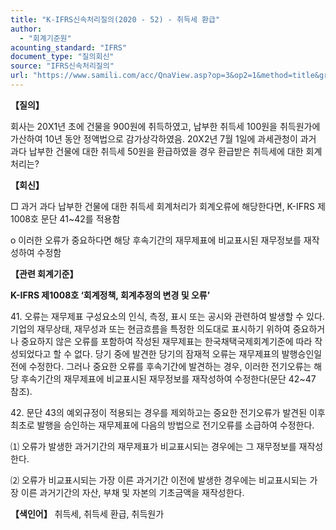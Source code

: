 ```yaml
---
title: "K-IFRS신속처리질의(2020 - 52) - 취득세 환급"
author:
  - "회계기준원"
acounting_standard: "IFRS"
document_type: "질의회신"
source: "IFRS신속처리질의"
url: "https://www.samili.com/acc/QnaView.asp?op=3&op2=1&method=title&group=2124-15;1&orgcode=3&searchword=&page=29&code=K%2DIFRS%EC%8B%A0%EC%86%8D%EC%B2%98%EB%A6%AC%EC%A7%88%EC%9D%98%2D52%3A202007"
---
```

**【질의】**

  

회사는 20X1년 초에 건물을 900원에 취득하였고, 납부한 취득세 100원을 취득원가에 가산하여 10년 동안 정액법으로 감가상각하였음. 20X2년 7월 1일에 과세관청이 과거 과다 납부한 건물에 대한 취득세 50원을 환급하였을 경우 환급받은 취득세에 대한 회계처리는?

  
  

**【회신】**

  

□ 과거 과다 납부한 건물에 대한 취득세 회계처리가 회계오류에 해당한다면, K-IFRS 제1008호 문단 41~42를 적용함

  

o 이러한 오류가 중요하다면 해당 후속기간의 재무제표에 비교표시된 재무정보를 재작성하여 수정함

  
  

**【관련 회계기준】**

  

**K-IFRS 제1008호 ‘회계정책, 회계추정의 변경 및 오류’**

  

41\. 오류는 재무제표 구성요소의 인식, 측정, 표시 또는 공시와 관련하여 발생할 수 있다. 기업의 재무상태, 재무성과 또는 현금흐름을 특정한 의도대로 표시하기 위하여 중요하거나 중요하지 않은 오류를 포함하여 작성된 재무제표는 한국채택국제회계기준에 따라 작성되었다고 할 수 없다. 당기 중에 발견한 당기의 잠재적 오류는 재무제표의 발행승인일 전에 수정한다. 그러나 중요한 오류를 후속기간에 발견하는 경우, 이러한 전기오류는 해당 후속기간의 재무제표에 비교표시된 재무정보를 재작성하여 수정한다(문단 42~47 참조).

  

42\. 문단 43의 예외규정이 적용되는 경우를 제외하고는 중요한 전기오류가 발견된 이후 최초로 발행을 승인하는 재무제표에 다음의 방법으로 전기오류를 소급하여 수정한다.

⑴ 오류가 발생한 과거기간의 재무제표가 비교표시되는 경우에는 그 재무정보를 재작성한다.

⑵ 오류가 비교표시되는 가장 이른 과거기간 이전에 발생한 경우에는 비교표시되는 가장 이른 과거기간의 자산, 부채 및 자본의 기초금액을 재작성한다.

  
  

**【색인어】** 취득세, 취득세 환급, 취득원가
